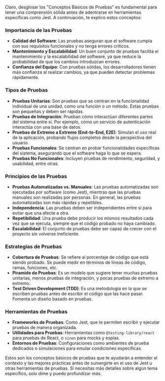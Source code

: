 Claro, desglosar los "Conceptos Básicos de Pruebas" es fundamental para tener una comprensión sólida antes de adentrarse en herramientas específicas como Jest. A continuación, te explico estos conceptos:

### Importancia de las Pruebas
- **Calidad del Software**: Las pruebas aseguran que el software cumpla con sus requisitos funcionales y no tenga errores críticos.
- **Mantenimiento y Escalabilidad**: Un buen conjunto de pruebas facilita el mantenimiento y la escalabilidad del software, ya que reduce la probabilidad de que los cambios introduzcan errores.
- **Confianza del Equipo**: Con pruebas sólidas, los desarrolladores tienen más confianza al realizar cambios, ya que pueden detectar problemas rápidamente.

### Tipos de Pruebas
- **Pruebas Unitarias**: Son pruebas que se centran en la funcionalidad individual de una unidad, como una función o un método. Estas pruebas son pequeñas y deben ser rápidas.
- **Pruebas de Integración**: Prueban cómo interactúan diferentes partes del sistema entre sí. Por ejemplo, cómo un servicio de autenticación interactúa con una base de datos.
- **Pruebas de Extremo a Extremo (End-to-End, E2E)**: Simulan el uso real de la aplicación, probando flujos completos desde la perspectiva del usuario.
- **Pruebas Funcionales**: Se centran en probar funcionalidades específicas del sistema, asegurando que el software haga lo que se espera.
- **Pruebas No Funcionales**: Incluyen pruebas de rendimiento, seguridad, y usabilidad, entre otras.

### Principios de las Pruebas
- **Pruebas Automatizadas vs. Manuales**: Las pruebas automatizadas son ejecutadas por software (como Jest), mientras que las pruebas manuales son realizadas por personas. En general, las pruebas automatizadas son más rápidas y repetibles.
- **Independencia**: Las pruebas deben ser independientes entre sí para evitar que una afecte a otra.
- **Repetibilidad**: Una prueba debe producir los mismos resultados cada vez que se ejecuta, siempre que el código probado no haya cambiado.
- **Escalabilidad**: El conjunto de pruebas debe ser capaz de crecer con el proyecto sin volverse ineficiente.

### Estrategias de Pruebas
- **Cobertura de Pruebas**: Se refiere al porcentaje de código que está siendo probado. Se puede medir en términos de líneas de código, ramas, funciones, etc.
- **Piramide de Pruebas**: Es un modelo que sugiere tener muchas pruebas unitarias, menos pruebas de integración, y pocas pruebas de extremo a extremo.
- **Test Driven Development (TDD)**: Es una metodología en la que se escriben pruebas antes de escribir el código que las hace pasar. Fomenta un diseño basado en pruebas.

### Herramientas de Pruebas
- **Frameworks de Pruebas**: Como Jest, que te permiten escribir y ejecutar pruebas de manera organizada.
- **Utilidades para Pruebas**: Herramientas como `@testing-library/react` para pruebas de React, o `sinon` para mocks y espías.
- **Entornos de Pruebas**: Configuraciones como ambientes de prueba dedicados o simulaciones para emular condiciones específicas.

Estos son los conceptos básicos de pruebas que te ayudarán a entender el contexto y las mejores prácticas antes de sumergirte en el uso de Jest u otras herramientas de pruebas. Si necesitas más detalles sobre algún tema específico, solo dime y puedo profundizar más.